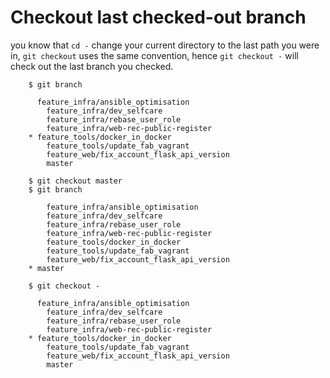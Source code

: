# Checkout last checked-out branch

you know that `cd -` change your current directory to the last path you were in, `git checkout` uses the same convention, hence `git checkout -` will check out the last branch you checked.

		$ git branch

		  feature_infra/ansible_optimisation
			feature_infra/dev_selfcare
			feature_infra/rebase_user_role
			feature_infra/web-rec-public-register
		* feature_tools/docker_in_docker
			feature_tools/update_fab_vagrant
			feature_web/fix_account_flask_api_version
			master

		$ git checkout master
		$ git branch

			feature_infra/ansible_optimisation
			feature_infra/dev_selfcare
			feature_infra/rebase_user_role
			feature_infra/web-rec-public-register
			feature_tools/docker_in_docker
			feature_tools/update_fab_vagrant
			feature_web/fix_account_flask_api_version
		* master

		$ git checkout -

		  feature_infra/ansible_optimisation
			feature_infra/dev_selfcare
			feature_infra/rebase_user_role
			feature_infra/web-rec-public-register
		* feature_tools/docker_in_docker
			feature_tools/update_fab_vagrant
			feature_web/fix_account_flask_api_version
			master
